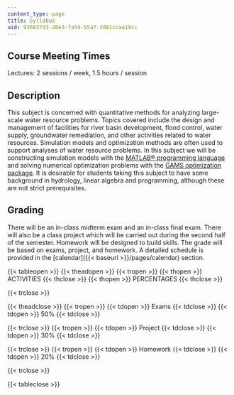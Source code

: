 ```yaml
---
content_type: page
title: Syllabus
uid: 936037d3-20e3-fa54-55a7-3d81ccaa19cc
---
```


Course Meeting Times
--------------------

Lectures: 2 sessions / week, 1.5 hours / session

Description
-----------

This subject is concerned with quantitative methods for analyzing large-scale water resource problems. Topics covered include the design and management of facilities for river basin development, flood control, water supply, groundwater remediation, and other activities related to water resources. Simulation models and optimization methods are often used to support analyses of water resource problems. In this subject we will be constructing simulation models with the [MATLAB® programming language](http://www.mathworks.com/support/) and solving numerical optimization problems with the [GAMS optimization package](http://www.gams.com/). It is desirable for students taking this subject to have some background in hydrology, linear algebra and programming, although these are not strict prerequisites.

Grading
-------

There will be an in-class midterm exam and an in-class final exam. There will also be a class project which will be carried out during the second half of the semester. Homework will be designed to build skills. The grade will be based on exams, project, and homework. A detailed schedule is provided in the [calendar]({{< baseurl >}}/pages/calendar) section.

{{< tableopen >}}
{{< theadopen >}}
{{< tropen >}}
{{< thopen >}}
ACTIVITIES
{{< thclose >}}
{{< thopen >}}
PERCENTAGES
{{< thclose >}}

{{< trclose >}}

{{< theadclose >}}
{{< tropen >}}
{{< tdopen >}}
Exams
{{< tdclose >}}
{{< tdopen >}}
50%
{{< tdclose >}}

{{< trclose >}}
{{< tropen >}}
{{< tdopen >}}
Project
{{< tdclose >}}
{{< tdopen >}}
30%
{{< tdclose >}}

{{< trclose >}}
{{< tropen >}}
{{< tdopen >}}
Homework
{{< tdclose >}}
{{< tdopen >}}
20%
{{< tdclose >}}

{{< trclose >}}

{{< tableclose >}}